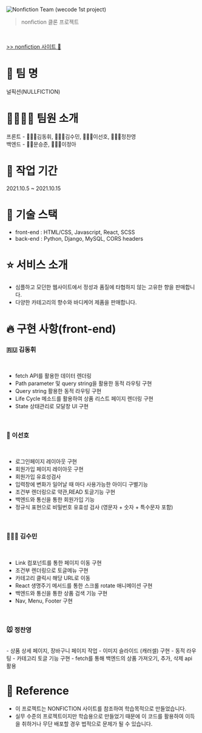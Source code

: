 ![Nonfiction Team (wecode 1st project)](https://user-images.githubusercontent.com/73053147/137653168-ce3af78c-d893-4a55-a13f-891b5b487f19.gif)
> nonfiction 클론 프로젝트

</br>

[>> nonfiction 사이트 🚀](https://nonfiction.kr/index.html)

# 🌈 팀 명 

널픽션(NULLFICTION) 

# 👩‍👩‍👧‍👦 팀원 소개

프론트 - 🧑🏼‍💻김동휘, 👩🏼‍💻김수민, 🧑🏽‍💻이선호, 🧑🏻‍💻정찬영
</br>
백엔드 - 👨‍💻문승준, 👩🏻‍💻이정아

# 🚴 작업 기간
2021.10.5 ~ 2021.10.15

# 🚀 기술 스택

- front-end : HTML/CSS, Javascript, React, SCSS
- back-end : Python, Django, MySQL, CORS headers

# ⭐️ 서비스 소개

- 심플하고 모던한 웹사이트에서 정성과 품질에 타협하지 않는 고유한 향을 판매합니다.
- 다양한 카테고리의 향수와 바디케어 제품을 판매합니다.

# 🔥 구현 사항(front-end)

### 🇷🇺 김동휘
</br>

- fetch API를 활용한 데이터 렌더링
- Path parameter 및 query string을 활용한 동적 라우팅 구현
- Query string 활용한 동적 라우팅 구현
- Life Cycle 메소드를 활용하여 상품 리스트 페이지 렌더링 구현
- State 상태관리로 모달창 UI 구현

</br>

### 🦘 이선호
</br>

- 로그인페이지 레이아웃 구현
- 회원가입 페이지 레이아웃 구현
- 회원가입 유효성검사 
- 입력창에 변화가 일어날 때 마다 사용가능한 아이디 구별기능
- 조건부 렌더링으로 약관,READ 토글기능 구현
- 백엔드와 통신을 통한 회원가입 기능
- 정규식 표현으로 비밀번호 유효성 검사 (영문자 + 숫자 + 특수문자 포함)

</br>

### 🏃🏻‍♀️ 김수민
</br>

- Link 컴포넌트를 통한 페이지 이동 구현
- 조건부 렌더링으로 토글메뉴 구현
- 카테고리 클릭시 해당 URL로 이동
- React 생명주기 메서드를 통한 스크롤 rotate 애니메이션 구현
- 백엔드와 통신을 통한 상품 검색 기능 구현
- Nav, Menu, Footer 구현

<br>

### 🐭 정찬영
<br>
- 상품 상세 페이지, 장바구니 페이지 작업
- 이미지 슬라이드 (캐러셀) 구현
- 동적 라우팅
- 카테고리 토글 기능 구현
- fetch를 통해 백엔드의 상품 가져오기, 추가, 삭제 api 활용

# 💭 Reference

- 이 프로젝트는 NONFICTION 사이트를 참조하여 학습목적으로 만들었습니다.
- 실무 수준의 프로젝트이지만 학습용으로 만들었기 때문에 이 코드를 활용하여 이득을 취하거나 무단 배포할 경우 법적으로 문제가 될 수 있습니다.



